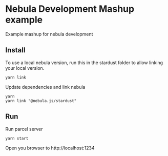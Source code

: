 # Nebula Development Mashup example

Example mashup for nebula development

## Install

To use a local nebula version, run this in the stardust folder to allow linking your local version.

```
yarn link
```

Update dependencies and link nebula

```
yarn
yarn link "@nebula.js/stardust"
```

## Run

Run parcel server

```
yarn start
```

Open you browser to http://localhost:1234

